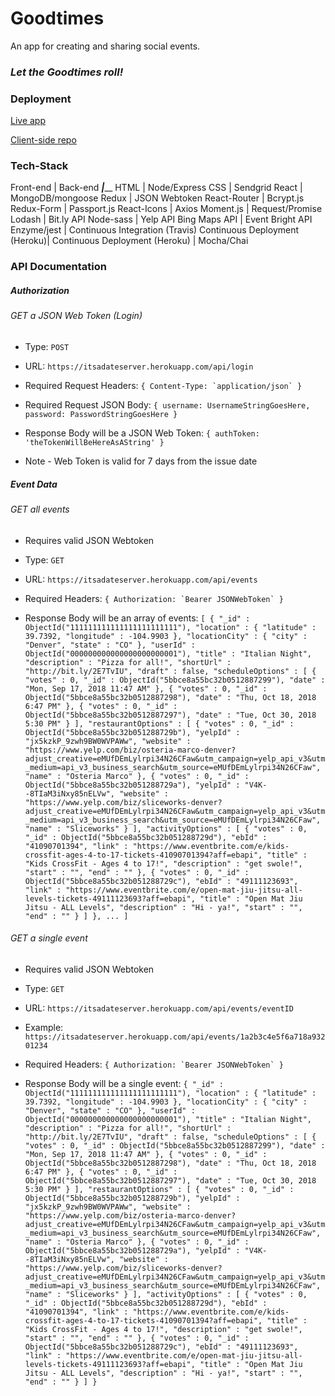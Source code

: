 # Goodtimes

An app for creating and sharing social events.

### *Let the Goodtimes roll!*

### Deployment

[Live app](https://goodtimes-client.herokuapp.com/)

[Client-side repo](https://github.com/thinkful-ei22/its_a_date_client)


### Tech-Stack

Front-end                      | Back-end
_______________________________|_________________________________
 HTML                          |  Node/Express
 CSS                           |  Sendgrid
 React                         |  MongoDB/mongoose
 Redux                         |  JSON Webtoken
 React-Router                  |  Bcrypt.js
 Redux-Form                    |  Passport.js
 React-Icons                   |  Axios
 Moment.js                     |  Request/Promise
 Lodash                        |  Bit.ly API
 Node-sass                     |  Yelp API
 Bing Maps API                 |  Event Bright API
 Enzyme/jest                   |  Continuous Integration (Travis)
 Continuous Deployment (Heroku)|  Continuous Deployment (Heroku)
                               |  Mocha/Chai



### API Documentation

##### Authorization

###### GET a JSON Web Token (Login)

* Type: `POST`

* URL: `https://itsadateserver.herokuapp.com/api/login`

* Required Request Headers: ```{
  Content-Type: `application/json`
}```

* Required Request JSON Body: ```{
  username: UsernameStringGoesHere,
  password: PasswordStringGoesHere
}```

* Response Body will be a JSON Web Token: ```{
  authToken: 'theTokenWillBeHereAsAString'
}```

* Note - Web Token is valid for 7 days from the issue date



##### Event Data

###### GET all events

* Requires valid JSON Webtoken

* Type: `GET`

* URL: `https://itsadateserver.herokuapp.com/api/events`

* Required Headers: ```{
  Authorization: `Bearer JSONWebToken`
}```

* Response Body will be an array of events: ```[
  {
  "_id" : ObjectId("111111111111111111111111"),
  "location" : {
    "latitude" : 39.7392,
    "longitude" : -104.9903
  },
  "locationCity" : {
    "city" : "Denver",
    "state" : "CO"
  },
  "userId" : ObjectId("000000000000000000000001"),
  "title" : "Italian Night",
  "description" : "Pizza for all!",
  "shortUrl" : "http://bit.ly/2E7TvIU",
  "draft" : false,
  "scheduleOptions" : [
    {
      "votes" : 0,
      "_id" : ObjectId("5bbce8a55bc32b0512887299"),
      "date" : "Mon, Sep 17, 2018 11:47 AM"
    },
    {
      "votes" : 0,
      "_id" : ObjectId("5bbce8a55bc32b0512887298"),
      "date" : "Thu, Oct 18, 2018 6:47 PM"
    },
    {
      "votes" : 0,
      "_id" : ObjectId("5bbce8a55bc32b0512887297"),
      "date" : "Tue, Oct 30, 2018 5:30 PM"
    }
  ],
  "restaurantOptions" : [
    {
      "votes" : 0,
      "_id" : ObjectId("5bbce8a55bc32b051288729b"),
      "yelpId" : "jx5kzkP_9zwh9BW0WVPAWw",
      "website" : "https://www.yelp.com/biz/osteria-marco-denver?adjust_creative=eMUfDEmLylrpi34N26CFaw&utm_campaign=yelp_api_v3&utm_medium=api_v3_business_search&utm_source=eMUfDEmLylrpi34N26CFaw",
      "name" : "Osteria Marco"
    },
    {
      "votes" : 0,
      "_id" : ObjectId("5bbce8a55bc32b051288729a"),
      "yelpId" : "V4K--8TIaM3iNxy85nELVw",
      "website" : "https://www.yelp.com/biz/sliceworks-denver?adjust_creative=eMUfDEmLylrpi34N26CFaw&utm_campaign=yelp_api_v3&utm_medium=api_v3_business_search&utm_source=eMUfDEmLylrpi34N26CFaw",
      "name" : "Sliceworks"
    }
  ],
  "activityOptions" : [
    {
      "votes" : 0,
      "_id" : ObjectId("5bbce8a55bc32b051288729d"),
      "ebId" : "41090701394",
      "link" : "https://www.eventbrite.com/e/kids-crossfit-ages-4-to-17-tickets-41090701394?aff=ebapi",
      "title" : "Kids CrossFit - Ages 4 to 17!",
      "description" : "get swole!",
      "start" : "",
      "end" : ""
    },
    {
      "votes" : 0,
      "_id" : ObjectId("5bbce8a55bc32b051288729c"),
      "ebId" : "49111123693",
      "link" : "https://www.eventbrite.com/e/open-mat-jiu-jitsu-all-levels-tickets-49111123693?aff=ebapi",
      "title" : "Open Mat Jiu Jitsu - ALL Levels",
      "description" : "Hi - ya!",
      "start" : "",
      "end" : ""
    }
  ]
}, ...
]```


###### GET a single event

* Requires valid JSON Webtoken

* Type: `GET`

* URL: `https://itsadateserver.herokuapp.com/api/events/eventID`
* Example: `https://itsadateserver.herokuapp.com/api/events/1a2b3c4e5f6a718a93201234`

* Required Headers: ```{
  Authorization: `Bearer JSONWebToken`
}```

* Response Body will be a single event: ```{
  "_id" : ObjectId("111111111111111111111111"),
  "location" : {
    "latitude" : 39.7392,
    "longitude" : -104.9903
  },
  "locationCity" : {
    "city" : "Denver",
    "state" : "CO"
  },
  "userId" : ObjectId("000000000000000000000001"),
  "title" : "Italian Night",
  "description" : "Pizza for all!",
  "shortUrl" : "http://bit.ly/2E7TvIU",
  "draft" : false,
  "scheduleOptions" : [
    {
      "votes" : 0,
      "_id" : ObjectId("5bbce8a55bc32b0512887299"),
      "date" : "Mon, Sep 17, 2018 11:47 AM"
    },
    {
      "votes" : 0,
      "_id" : ObjectId("5bbce8a55bc32b0512887298"),
      "date" : "Thu, Oct 18, 2018 6:47 PM"
    },
    {
      "votes" : 0,
      "_id" : ObjectId("5bbce8a55bc32b0512887297"),
      "date" : "Tue, Oct 30, 2018 5:30 PM"
    }
  ],
  "restaurantOptions" : [
    {
      "votes" : 0,
      "_id" : ObjectId("5bbce8a55bc32b051288729b"),
      "yelpId" : "jx5kzkP_9zwh9BW0WVPAWw",
      "website" : "https://www.yelp.com/biz/osteria-marco-denver?adjust_creative=eMUfDEmLylrpi34N26CFaw&utm_campaign=yelp_api_v3&utm_medium=api_v3_business_search&utm_source=eMUfDEmLylrpi34N26CFaw",
      "name" : "Osteria Marco"
    },
    {
      "votes" : 0,
      "_id" : ObjectId("5bbce8a55bc32b051288729a"),
      "yelpId" : "V4K--8TIaM3iNxy85nELVw",
      "website" : "https://www.yelp.com/biz/sliceworks-denver?adjust_creative=eMUfDEmLylrpi34N26CFaw&utm_campaign=yelp_api_v3&utm_medium=api_v3_business_search&utm_source=eMUfDEmLylrpi34N26CFaw",
      "name" : "Sliceworks"
    }
  ],
  "activityOptions" : [
    {
      "votes" : 0,
      "_id" : ObjectId("5bbce8a55bc32b051288729d"),
      "ebId" : "41090701394",
      "link" : "https://www.eventbrite.com/e/kids-crossfit-ages-4-to-17-tickets-41090701394?aff=ebapi",
      "title" : "Kids CrossFit - Ages 4 to 17!",
      "description" : "get swole!",
      "start" : "",
      "end" : ""
    },
    {
      "votes" : 0,
      "_id" : ObjectId("5bbce8a55bc32b051288729c"),
      "ebId" : "49111123693",
      "link" : "https://www.eventbrite.com/e/open-mat-jiu-jitsu-all-levels-tickets-49111123693?aff=ebapi",
      "title" : "Open Mat Jiu Jitsu - ALL Levels",
      "description" : "Hi - ya!",
      "start" : "",
      "end" : ""
    }
  ]
}```



